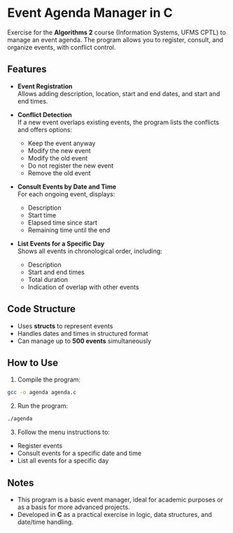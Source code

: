 # Event Agenda Manager in C

Exercise for the **Algorithms 2** course (Information Systems, UFMS CPTL) to manage an event agenda. The program allows you to register, consult, and organize events, with conflict control.

## Features

- **Event Registration**  
  Allows adding description, location, start and end dates, and start and end times.

- **Conflict Detection**  
  If a new event overlaps existing events, the program lists the conflicts and offers options:
  - Keep the event anyway  
  - Modify the new event  
  - Modify the old event  
  - Do not register the new event  
  - Remove the old event  

- **Consult Events by Date and Time**  
  For each ongoing event, displays:
  - Description  
  - Start time  
  - Elapsed time since start  
  - Remaining time until the end  

- **List Events for a Specific Day**  
  Shows all events in chronological order, including:
  - Description  
  - Start and end times  
  - Total duration  
  - Indication of overlap with other events  

## Code Structure

- Uses **structs** to represent events  
- Handles dates and times in structured format  
- Can manage up to **500 events** simultaneously  

## How to Use

1. Compile the program:
```bash
gcc -o agenda agenda.c
```

2. Run the program:
```bash
./agenda
```

3. Follow the menu instructions to:
- Register events  
- Consult events for a specific date and time  
- List all events for a specific day

## Notes

- This program is a basic event manager, ideal for academic purposes or as a basis for more advanced projects.  
- Developed in **C** as a practical exercise in logic, data structures, and date/time handling.
